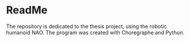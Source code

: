 # ReadMe
The repository is dedicated to the thesis project, using the robotic humanoid NAO. The program was created with Choregraphe and Python.
